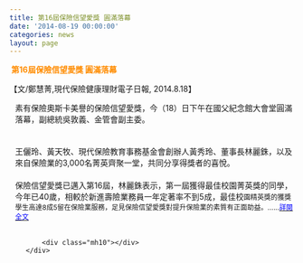 ```yaml
---
title: 第16屆保險信望愛獎 圓滿落幕
date: '2014-08-19 00:00:00'
categories: news
layout: page
---
```


<div class="text">
			<div>
	<p class="p1">
		<span style="color:#ff8c00;"><span style="font-size:14px;"><strong><span class="s1">&nbsp;</span>第16屆保險信望愛獎 圓滿落幕&nbsp;</strong></span></span></p>
	<p class="p3">
		<span class="s2">【文/</span>鄭慧菁,現代保險健康理財電子日報, 2014.8.18<span class="s2">】&nbsp;</span></p>
</div>
<div>
	<div style="margin-left:10px;">
		素有保險奧斯卡美譽的保險信望愛獎，今（18）日下午在國父紀念館大會堂圓滿落幕，副總統吳敦義、金管會副主委。</div>
	<div style="margin-left:10px;">
		&nbsp;</div>
	<div style="margin-left:10px;">
		　</div>
	<div style="margin-left:10px;">
		<div>
			王儷玲、黃天牧、現代保險教育事務基金會創辦人黃秀玲、董事長林麗銖，以及來自保險業的3,000名菁英齊聚一堂，共同分享得獎者的喜悅。</div>
		<div>
			　</div>
		<div>
			保險信望愛獎已邁入第16屆，林麗銖表示，第一屆獲得最佳校園菁英獎的同學，今年已40歲，相較於新進壽險業務員一年定著率不到5成，最佳校<span style="font-size: 9pt;">園精英獎的獲獎學生高達8成5留在保險業服務，足見保險信望愛獎對提升保險業的素質有正面助益。......<a href="http://www.rmim.com.tw/newsletter/newsletter/201408/2014081820.htm"><span style="color:#0000ff;">詳閱全文</span></a></span></div>
	</div>
</div>
<div>
	&nbsp;</div>

			<div class="mh10"></div>
		</div>